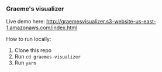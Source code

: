 ### Graeme's visualizer

Live demo here: http://graemesvisualizer.s3-website-us-east-1.amazonaws.com/index.html

How to run locally:

1. Clone this repo
2. Run `cd graemes-visualizer`
3. Run `yarn`
